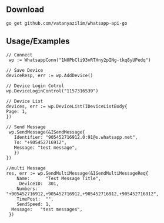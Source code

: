 
## Download
```golang
go get github.com/vatanyazilim/whatsapp-api-go
```



## Usage/Examples

```golang
// Connect
 wp := WhatsappConn("1N0PbCli93vRTHny2pINg-tkq8yUPedq")
```


```golang
// Save Device 
deviceResp, err := wp.AddDevice()
```

```golang
// Device Login Cotrol 
wp.DeviceLoginControl("1157316539")
```

```golang
// Device List 
devices, err := wp.DeviceList(IDeviceListBody{
Page: 1,
})
```


```golang
// Send Message
 wp.SendMessage(&ISendMessage{
   Identifier: "905452716912.0:91@s.whatsapp.net",
   To: "+905452716912", 
   Message: "test message",
   })
})
```
```golang
//multi Message
res, err := wp.SendMultiMessage(&ISendMultiMessageReq{
 	Name:      "Test Message Title",
	 DeviceID:  301,
 	Numbers:   "+905452716912,+905452716912,+905452716912,+905452716912",
 	TimePost:  "",
 	SendSpeed: 1,
  Message:   "test messages",
 })
```

